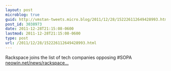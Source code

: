 ```yaml
---
layout: post
microblog: true
guid: http://vmstan-tweets.micro.blog/2011/12/28/152226112649428993.html
post_id: 3038973
date: 2011-12-28T21:15:08-0600
lastmod: 2011-12-28T21:15:08-0600
type: post
url: /2011/12/28/152226112649428993.html
---
```

Rackspace joins the list of tech companies opposing #SOPA <a href="http://www.neowin.net/news/rackspace-joins-the-list-of-tech-companies-opposing-sopa">neowin.net/news/rackspace…</a>
